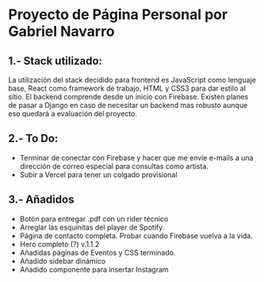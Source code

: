 # Proyecto de Página Personal por Gabriel Navarro

## 1.- Stack utilizado: 
La utilización del stack decidido para frontend es JavaScript como
lenguaje base, React como framework de trabajo, HTML y CSS3 para
dar estilo al sitio. 
El backend comprende desde un inicio con Firebase. Existen planes de pasar a Django 
en caso de necesitar un backend mas robusto aunque eso quedará a evaluación 
del proyecto. 

## 2.- To Do:
- Terminar de conectar con Firebase y hacer que me envíe e-mails a una dirección
de correo especial para consultas como artista.
- Subir a Vercel para tener un colgado provisional 


## 3.- Añadidos 
- Botón para entregar .pdf con un rider técnico
- Arreglar las esquinitas del player de Spotify.
- Página de contacto completa. Probar cuando Firebase vuelva a la vida.
- Hero completo (?)
v.1.1.2
- Añadidas páginas de Eventos y CSS terminado. 
- Añadido sidebar dinámico 
- Añadido componente para insertar Instagram 
